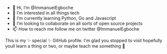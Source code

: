 - 👋 Hi, I’m @ImmanuelEgboche
- 👀 I’m interested in all things tech 
- 🌱 I’m currently learning Python, Go and Javascript
- 💞️ I’m looking to collaborate on all sorts of open source projects 
- 📫 How to reach me follow me on twitter @ImmanuelEgboche


This is my ✨ special ✨  GitHub profile. I'm glad you stopped to visit hopefully youll learn a thing or two, or maybe teach me something 👀 

